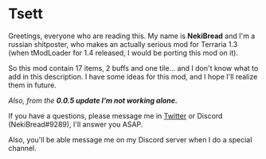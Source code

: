# Tsett

Greetings, everyone who are reading this. My name is **NekiBread** and I'm a russian shitposter, who makes an actually serious mod for Terraria 1.3 (when tModLoader for 1.4 released, I would be porting this mod on it).

So this mod contain 17 items, 2 buffs and one tile... and I don't know what to add in this description.
I have some ideas for this mod, and I hope I'll realize them in future.

*Also, from the **0.0.5 update I'm not working alone.***

If you have a questions, please message me in [Twitter](https://twitter.com/NekiBread) or Discord (NekiBread#9289), I'll answer you ASAP.

Also, you'll be able message me on my Discord server when I do a special channel.
